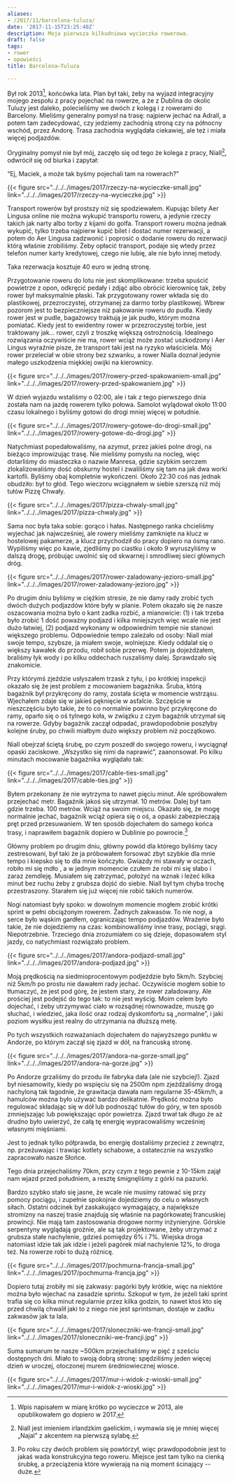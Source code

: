 ```yaml
---
aliases:
- /2017/11/barcelona-tuluza/
date: '2017-11-15T23:25:40Z'
description: Moja pierwsza kilkudniowa wycieczka rowerowa.
draft: false
tags:
- rower
- opowieści
title: Barcelona—Tuluza

---
```


Był rok 2013[^rok], końcówka lata. Plan był taki, żeby na wyjazd integracyjny
mojego zespołu z pracy pojechać na rowerze, a że z Dublina do okolic Tuluzy jest
daleko, polecieliśmy we dwóch z kolegą i z rowerami do Barcelony. Mieliśmy
generalny pomysł na trasę: najpierw jechać na Adrall, a potem tam zadecydować,
czy jedziemy zachodnią stroną czy na północny wschód, przez Andorę.  Trasa
zachodnia wyglądała ciekawiej, ale też i miała więcej podjazdów.

[^rok]: Wpis napisałem w miarę krótko po wycieczce w 2013, ale opublikowałem go
        dopiero w 2017.

Oryginalny pomysł nie był mój, zaczęło się od tego że kolega z pracy,
Niall[^niall], odwrócił się od biurka i zapytał:

“Ej, Maciek, a może tak byśmy pojechali tam na rowerach?”

<!--more-->

[^niall]: Niall jest imieniem irlandzkim gaelickim, i wymawia się je mniej
          więcej „Najal” z akcentem na pierwszą sylabę.

{{< figure src="../../../images/2017/rzeczy-na-wycieczke-small.jpg"
link="../../../images/2017/rzeczy-na-wycieczke.jpg" >}}

Transport rowerów był prostszy niż się spodziewałem. Kupując bilety Aer Lingusa
online nie można wykupić transportu roweru, a jedynie rzeczy takich jak narty
albo torby z kijami do golfa. Transport roweru można jednak wykupić, tylko
trzeba najpierw kupić bilet i dostać numer rezerwacji, a potem do Aer Lingusa
zadzwonić i poprosić o dodanie roweru do rezerwacji którą właśnie zrobiliśmy.
Żeby opłacić transport, podaje się wtedy przez telefon numer karty kredytowej,
czego nie lubię, ale nie było innej metody.

Taka rezerwacja kosztuje 40 euro w jedną stronę.

Przygotowanie roweru do lotu nie jest skomplikowane: trzeba spuścić powietrze
z opon, odkręcić pedały i zdjąć albo obrócić kierownicę tak, żeby rower był
maksymalnie płaski. Tak przygotowany rower wkłada się do plastikowej,
przezroczystej, otrzymanej za darmo torby plastikowej. Wbrew pozorom jest to
bezpieczniejsze niż pakowanie roweru do pudła. Kiedy rower jest w pudle,
bagażowcy traktują je jak pudło, którym można pomiatać. Kiedy jest to ewidentny
rower w przezroczystej torbie, jest traktowany jak… rower, czyli z troszkę
większą ostrożnością. Idealnego rozwiązania oczywiście nie ma, rower wciąż może
zostać uszkodzony i Aer Lingus wyraźnie pisze, że transport taki jest na ryzyko
właściciela. Mój rower przeleciał w obie strony bez szwanku, a rower Nialla
doznał jedynie małego uszkodzenia miękkiej owijki na kierownicy.

{{< figure src="../../../images/2017/rowery-przed-spakowaniem-small.jpg"
link="../../../images/2017/rowery-przed-spakowaniem.jpg" >}}

W dzień wyjazdu wstaliśmy o 02:00, ale i tak z tego pierwszego dnia została nam
na jazdę rowerem tylko połowa. Samolot wylądował około 11:00 czasu lokalnego
i byliśmy gotowi do drogi mniej więcej w południe.

{{< figure src="../../../images/2017/rowery-gotowe-do-drogi-small.jpg"
link="../../../images/2017/rowery-gotowe-do-drogi.jpg" >}}

Natychmiast popedałowaliśmy, na azymut, przez jakieś polne drogi, na bieżąco
improwizując trasę. Nie mieliśmy pomysłu na nocleg, więc dotarliśmy do
miasteczka o nazwie Manresa, gdzie szybkim serczem zlokalizowaliśmy dość
obskurny hostel i zwaliliśmy się tam na jak dwa worki kartofli. Byliśmy obaj
kompletnie wykończeni. Około 22:30 coś nas jednak obudziło: był to głód. Tego
wieczoru wciągnałem w siebie szerszą niż mój tułów Pizzę Chwały.

{{< figure src="../../../images/2017/pizza-chwaly-small.jpg"
    link="../../../images/2017/pizza-chwaly.jpg" >}}

Sama noc była taka sobie: gorąco i hałas. Następnego ranka chcieliśmy wyjechać
jak najwcześniej, ale rowery mieliśmy zamknięte na klucz w hostelowej pakamerze,
a klucz przychodził do pracy dopiero na ósmą rano. Wypiliśmy więc po kawie,
zjedliśmy po ciastku i około 9 wyruszyliśmy w dalszą drogę, próbując uwolnić się
od skwarnej i smrodliwej sieci głównych dróg.

{{< figure src="../../../images/2017/rower-zaladowany-jezioro-small.jpg"
link="../../../images/2017/rower-zaladowany-jezioro.jpg" >}}

Po drugim dniu byliśmy w ciężkim stresie, że nie damy rady zrobić tych dwóch
dużych podjazdów które były w planie. Potem okazało się że nasze oszacowania
można było o kant zadka rozbić, a mianowicie: (1) i tak trzeba było zrobić
1 dość poważny podjazd i kilka mniejszych więc wcale nie jest dużo łatwiej, (2)
podjazd wykonany w odpowiednim tempie nie stanowi większego problemu.
Odpowiednie tempo zależało od osoby: Niall miał swoje tempo, szybsze, ja miałem
swoje, wolniejsze. Kiedy oddalał się o większy kawałek do przodu, robił sobie
przerwę. Potem ja dojeżdżałem, braliśmy łyk wody i po kilku oddechach ruszaliśmy
dalej. Sprawdzało się znakomicie.

Przy którymś zjeździe usłyszałem trzask z tyłu, i po krótkiej inspekcji okazało
się że jest problem z mocowaniem bagażnika. Śruba, którą bagażnik był
przykręcony do ramy, została ścięta w momencie wstrząsu. Wjechałem zdaje się
w jakieś pęknięcie w asfalcie. Szczęście w nieszczęściu było takie, że to co
normalnie powinno być przykręcone do ramy, oparło się o oś tylnego koła,
w związku z czym bagażnik utrzymał się na rowerze. Gdyby bagażnik zaczął
odpadać, prawdopodobnie poszłyby kolejne śruby, po chwili miałbym dużo większy
problem niż początkowo.

Niall obejrzał ściętą śrubę, po czym poszedł do swojego roweru, i wyciągnął
opaski zaciskowe. „Wszystko się nimi da naprawić”, zaanonsował. Po kilku
minutach mocowanie bagażnika wyglądało tak:

{{< figure src="../../../images/2017/cable-ties-small.jpg"
link="../../../images/2017/cable-ties.jpg" >}}

Byłem przekonany że nie wytrzyma to nawet pięciu minut. Ale spróbowałem
przejechać metr. Bagażnik jakoś się utrzymał. 10 metrów. Dalej był tam gdzie
trzeba. 100 metrów. Wciąż na swoim miejscu. Okazało się, że mogę normalnie
jechać, bagażnik wciąż opiera się o oś, a opaski zabezpieczają pręt przed
przesuwaniem. W ten sposób dojechałem do samego końca trasy, i naprawiłem
bagażnik dopiero w Dublinie po powrocie.[^sruba]

[^sruba]: Po roku czy dwóch problem się powtórzył, więc prawdopodobnie jest to
          jakaś wada konstrukcyjna tego roweru. Miejsce jest tam tylko na
          cienką śrubkę, a przeciążenia które wywierają na nią moment
          ścinający -- duże.

Główny problem po drugim dniu, główny powód dla którego byliśmy tacy
zestresowani, był taki że ja próbowałem forsować zbyt szybkie dla mnie tempo
i kiepsko się to dla mnie kończyło. Gwiazdy mi stawały w oczach, robiło mi się
mdło , a w jednym momencie czułem że robi mi się słabo i zaraz zemdleję.
Musiałem się zatrzymać, położyć na wznak i leżeć kilka minut bez ruchu żeby
z grubsza dojść do siebie. Niall był tym chyba trochę przestraszony. Starałem
się już więcej nie robić takich numerów.

Nogi natomiast były spoko: w dowolnym momencie mogłem zrobić krótki sprint
w pełni obciążonym rowerem. Żadnych zakwasów. To nie nogi, a serce było wąskim
gardłem, ograniczając tempo podjazdów. Wrażenie było takie, że nie dojedziemy na
czas: kombinowaliśmy inne trasy, pociągi, srągi. Niepotrzebnie.  Trzeciego dnia
zrozumiałem co się dzieje, dopasowałem styl jazdy, co natychmiast rozwiązało
problem.

{{< figure src="../../../images/2017/andora-podjazd-small.jpg"
link="../../../images/2017/andora-podjazd.jpg" >}}

Moją prędkością na siedmioprocentowym podjeździe było 5km/h. Szybciej niż 5km/h
po prostu nie dawałem rady jechać. Oczywiście mogłem sobie to tłumaczyć, że jest
pod górę, że jestem stary, że rower załadowany. Ale prościej jest podejść do
tego tak: to nie jest wyścig. Moim celem było dojechać, i żeby utrzymywać ciało
w rozsądnej równowadze, muszę go słuchać, i wiedzieć, jaka ilość oraz rodzaj
dyskomfortu są „normalne”, i jaki poziom wysiłku jest realny do utrzymania na
dłuższą metę.

Po tych wszystkich rozważaniach dojechałem do najwyższego punktu w Andorze, po
którym zaczął się zjazd w dół, na francuską stronę.

{{< figure src="../../../images/2017/andora-na-gorze-small.jpg"
link="../../../images/2017/andora-na-gorze.jpg" >}}

Po Andorze grzaliśmy do przodu ile fabryka dała (ale nie szybciej!). Zjazd był
niesamowity, kiedy po wspięciu się na 2500m npm zjeżdżaliśmy drogą nachyloną tak
łagodnie, że grawitacja dawała nam regularne 35-45km/h, a hamulców można było
używać bardzo delikatnie. Prędkość można było regulować składając się w dół lub
podnosząć tułów do góry, w ten sposób zmniejszając lub powiększając opór
powietrza. Zjazd trwał tak długo że aż drudno było uwierzyć, że całą tę energię
wypracowaliśmy wcześniej własnymi mięśniami.

Jest to jednak tylko półprawda, bo energię dostaliśmy przecież z zewnątrz, np.
przeżuwając i trawiąc kotlety schabowe, a ostatecznie na wszystko zapracowało
nasze Słońce.

Tego dnia przejechaliśmy 70km, przy czym z tego pewnie z 10-15km zajął nam wjazd
przed południem, a resztę śmignęliśmy z górki na pazurki.

Bardzo szybko stało się jasne, że wcale nie musimy ratować się przy pomocy
pociągu, i zupełnie spokojnie dojedziemy do celu o własnych siłach. Ostatni
odcinek był zaskakująco wymagający, a największe stromizny na naszej trasie
znajdują się właśnie na pagórkowatej francuskiej prowincji. Nie mają tam
zastosowania drogowe normy inżynieryjne. Górskie serpentyny wyglądają groźnie,
ale są tak projektowane, żeby utrzymać z grubsza stałe nachylenie, gdzieś
pomiędzy 6% i 7%.  Wiejska droga natomiast idzie tak jak idzie i jeżeli pagórek
miał nachylenie 12%, to droga też. Na rowerze robi to dużą różnicę.

{{< figure src="../../../images/2017/pochmurna-francja-small.jpg"
link="../../../images/2017/pochmurna-francja.jpg" >}}

Dopiero tutaj zrobiły mi się zakwasy: pagórki były krótkie, więc na niektóre
można było wjechać na zasadzie sprintu. Szkopuł w tym, że jeżeli taki sprint
trafia się co kilka minut regularnie przez kilka godzin, to nawet ktoś kto się
przed chwilą chwalił jaki to z niego nie jest sprintsman, dostaje w zadku
zakwasów jak ta lala.

{{< figure src="../../../images/2017/sloneczniki-we-francji-small.jpg"
link="../../../images/2017/sloneczniki-we-francji.jpg" >}}

Suma sumarum te nasze ~500km przejechaliśmy w pięć z sześciu dostępnych dni.
Miało to swoją dobrą stronę: spędziliśmy jeden więcej dzień w uroczej, otoczonej
murem średniowiecznej wiosce.

{{< figure src="../../../images/2017/mur-i-widok-z-wioski-small.jpg"
link="../../../images/2017/mur-i-widok-z-wioski.jpg" >}}
